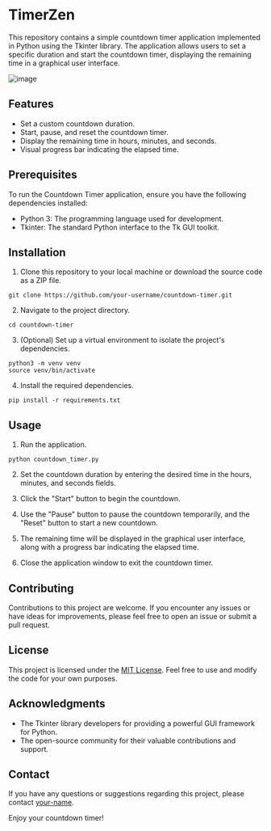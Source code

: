 # TimerZen 

This repository contains a simple countdown timer application implemented in Python using the Tkinter library. The application allows users to set a specific duration and start the countdown timer, displaying the remaining time in a graphical user interface.

![image](https://github.com/Alok-2002/CountDown_Timer/assets/93814546/1c7ea441-3502-45d3-9bf7-19da7ea8457c)


## Features

- Set a custom countdown duration.
- Start, pause, and reset the countdown timer.
- Display the remaining time in hours, minutes, and seconds.
- Visual progress bar indicating the elapsed time.

## Prerequisites

To run the Countdown Timer application, ensure you have the following dependencies installed:

- Python 3: The programming language used for development.
- Tkinter: The standard Python interface to the Tk GUI toolkit.

## Installation

1. Clone this repository to your local machine or download the source code as a ZIP file.

```shell
git clone https://github.com/your-username/countdown-timer.git
```

2. Navigate to the project directory.

```shell
cd countdown-timer
```

3. (Optional) Set up a virtual environment to isolate the project's dependencies.

```shell
python3 -m venv venv
source venv/bin/activate
```

4. Install the required dependencies.

```shell
pip install -r requirements.txt
```

## Usage

1. Run the application.

```shell
python countdown_timer.py
```

2. Set the countdown duration by entering the desired time in the hours, minutes, and seconds fields.

3. Click the "Start" button to begin the countdown.

4. Use the "Pause" button to pause the countdown temporarily, and the "Reset" button to start a new countdown.

5. The remaining time will be displayed in the graphical user interface, along with a progress bar indicating the elapsed time.

6. Close the application window to exit the countdown timer.

## Contributing

Contributions to this project are welcome. If you encounter any issues or have ideas for improvements, please feel free to open an issue or submit a pull request.

## License

This project is licensed under the [MIT License](LICENSE). Feel free to use and modify the code for your own purposes.

## Acknowledgments

- The Tkinter library developers for providing a powerful GUI framework for Python.
- The open-source community for their valuable contributions and support.

## Contact

If you have any questions or suggestions regarding this project, please contact [your-name](mailto:your-email@example.com).

Enjoy your countdown timer!
